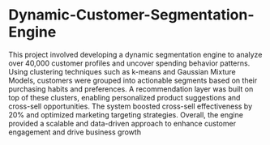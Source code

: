 # Dynamic-Customer-Segmentation-Engine


This project involved developing a dynamic segmentation engine to analyze over 40,000 customer profiles and uncover spending behavior patterns. Using clustering techniques such as k-means and Gaussian Mixture Models, customers were grouped into actionable segments based on their purchasing habits and preferences. A recommendation layer was built on top of these clusters, enabling personalized product suggestions and cross-sell opportunities. The system boosted cross-sell effectiveness by 20% and optimized marketing targeting strategies. Overall, the engine provided a scalable and data-driven approach to enhance customer engagement and drive business growth
